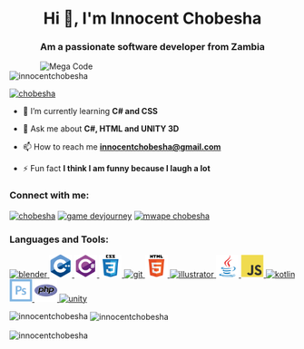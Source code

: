 <h1 align="center">Hi 👋, I'm Innocent Chobesha</h1>
<h3 align="center">Am a passionate software developer from Zambia</h3>
<img src = "https://cdn.dribbble.com/users/1162077/screenshots/3848914/programmer.gif" alt = "Mega Code" width = "450px" align = "right">

<p align="left"> <img src="https://komarev.com/ghpvc/?username=innocentchobesha&label=Profile%20views&color=0e75b6&style=flat" alt="innocentchobesha" /> </p>

<p align="left"> <a href="https://twitter.com/chobesha" target="blank"><img src="https://img.shields.io/twitter/follow/chobesha?logo=twitter&style=for-the-badge" alt="chobesha" /></a> </p>

- 🌱 I’m currently learning **C# and CSS**

- 💬 Ask me about **C#, HTML and UNITY 3D**

- 📫 How to reach me **innocentchobesha@gmail.com**

- ⚡ Fun fact **I think I am funny because I laugh a lot**

<h3 align="left">Connect with me:</h3>
<p align="left">
<a href="https://twitter.com/chobesha" target="blank"><img align="center" src="https://raw.githubusercontent.com/rahuldkjain/github-profile-readme-generator/master/src/images/icons/Social/twitter.svg" alt="chobesha" height="30" width="40" /></a>
<a href="https://instagram.com/game devjourney" target="blank"><img align="center" src="https://raw.githubusercontent.com/rahuldkjain/github-profile-readme-generator/master/src/images/icons/Social/instagram.svg" alt="game devjourney" height="30" width="40" /></a>
<a href="https://www.youtube.com/c/mwape chobesha" target="blank"><img align="center" src="https://raw.githubusercontent.com/rahuldkjain/github-profile-readme-generator/master/src/images/icons/Social/youtube.svg" alt="mwape chobesha" height="30" width="40" /></a>
</p>

<h3 align="left">Languages and Tools:</h3>
<p align="left"> <a href="https://www.blender.org/" target="_blank" rel="noreferrer"> <img src="https://download.blender.org/branding/community/blender_community_badge_white.svg" alt="blender" width="40" height="40"/> </a> <a href="https://www.w3schools.com/cpp/" target="_blank" rel="noreferrer"> <img src="https://raw.githubusercontent.com/devicons/devicon/master/icons/cplusplus/cplusplus-original.svg" alt="cplusplus" width="40" height="40"/> </a> <a href="https://www.w3schools.com/cs/" target="_blank" rel="noreferrer"> <img src="https://raw.githubusercontent.com/devicons/devicon/master/icons/csharp/csharp-original.svg" alt="csharp" width="40" height="40"/> </a> <a href="https://www.w3schools.com/css/" target="_blank" rel="noreferrer"> <img src="https://raw.githubusercontent.com/devicons/devicon/master/icons/css3/css3-original-wordmark.svg" alt="css3" width="40" height="40"/> </a> <a href="https://git-scm.com/" target="_blank" rel="noreferrer"> <img src="https://www.vectorlogo.zone/logos/git-scm/git-scm-icon.svg" alt="git" width="40" height="40"/> </a> <a href="https://www.w3.org/html/" target="_blank" rel="noreferrer"> <img src="https://raw.githubusercontent.com/devicons/devicon/master/icons/html5/html5-original-wordmark.svg" alt="html5" width="40" height="40"/> </a> <a href="https://www.adobe.com/in/products/illustrator.html" target="_blank" rel="noreferrer"> <img src="https://www.vectorlogo.zone/logos/adobe_illustrator/adobe_illustrator-icon.svg" alt="illustrator" width="40" height="40"/> </a> <a href="https://www.java.com" target="_blank" rel="noreferrer"> <img src="https://raw.githubusercontent.com/devicons/devicon/master/icons/java/java-original.svg" alt="java" width="40" height="40"/> </a> <a href="https://developer.mozilla.org/en-US/docs/Web/JavaScript" target="_blank" rel="noreferrer"> <img src="https://raw.githubusercontent.com/devicons/devicon/master/icons/javascript/javascript-original.svg" alt="javascript" width="40" height="40"/> </a> <a href="https://kotlinlang.org" target="_blank" rel="noreferrer"> <img src="https://www.vectorlogo.zone/logos/kotlinlang/kotlinlang-icon.svg" alt="kotlin" width="40" height="40"/> </a> <a href="https://www.photoshop.com/en" target="_blank" rel="noreferrer"> <img src="https://raw.githubusercontent.com/devicons/devicon/master/icons/photoshop/photoshop-line.svg" alt="photoshop" width="40" height="40"/> </a> <a href="https://www.php.net" target="_blank" rel="noreferrer"> <img src="https://raw.githubusercontent.com/devicons/devicon/master/icons/php/php-original.svg" alt="php" width="40" height="40"/> </a> <a href="https://unity.com/" target="_blank" rel="noreferrer"> <img src="https://www.vectorlogo.zone/logos/unity3d/unity3d-icon.svg" alt="unity" width="40" height="40"/> </a> </p>

<p><img align="left" src="https://github-readme-stats.vercel.app/api/top-langs?username=innocentchobesha&show_icons=true&locale=en&layout=compact" alt="innocentchobesha" /></p>

<p>&nbsp;<img align="center" src="https://github-readme-stats.vercel.app/api?username=innocentchobesha&show_icons=true&locale=en" alt="innocentchobesha" /></p>

<p><img align="center" src="https://github-readme-streak-stats.herokuapp.com/?user=innocentchobesha&" alt="innocentchobesha" /></p>
